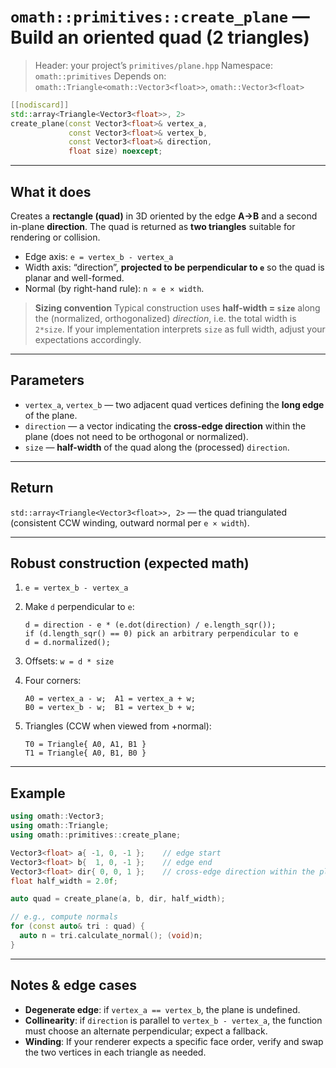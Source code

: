 # `omath::primitives::create_plane` — Build an oriented quad (2 triangles)

> Header: your project’s `primitives/plane.hpp`
> Namespace: `omath::primitives`
> Depends on: `omath::Triangle<omath::Vector3<float>>`, `omath::Vector3<float>`

```cpp
[[nodiscard]]
std::array<Triangle<Vector3<float>>, 2>
create_plane(const Vector3<float>& vertex_a,
             const Vector3<float>& vertex_b,
             const Vector3<float>& direction,
             float size) noexcept;
```

---

## What it does

Creates a **rectangle (quad)** in 3D oriented by the edge **A→B** and a second in-plane **direction**. The quad is returned as **two triangles** suitable for rendering or collision.

* Edge axis: `e = vertex_b - vertex_a`
* Width axis: “direction”, **projected to be perpendicular to `e`** so the quad is planar and well-formed.
* Normal (by right-hand rule): `n ∝ e × width`.

> **Sizing convention**
> Typical construction uses **half-width = `size`** along the (normalized, orthogonalized) *direction*, i.e. the total width is `2*size`.
> If your implementation interprets `size` as full width, adjust your expectations accordingly.

---

## Parameters

* `vertex_a`, `vertex_b` — two adjacent quad vertices defining the **long edge** of the plane.
* `direction` — a vector indicating the **cross-edge direction** within the plane (does not need to be orthogonal or normalized).
* `size` — **half-width** of the quad along the (processed) `direction`.

---

## Return

`std::array<Triangle<Vector3<float>>, 2>` — the quad triangulated (consistent CCW winding, outward normal per `e × width`).

---

## Robust construction (expected math)

1. `e = vertex_b - vertex_a`
2. Make `d` perpendicular to `e`:

   ```
   d = direction - e * (e.dot(direction) / e.length_sqr());
   if (d.length_sqr() == 0) pick an arbitrary perpendicular to e
   d = d.normalized();
   ```
3. Offsets: `w = d * size`
4. Four corners:

   ```
   A0 = vertex_a - w;  A1 = vertex_a + w;
   B0 = vertex_b - w;  B1 = vertex_b + w;
   ```
5. Triangles (CCW when viewed from +normal):

   ```
   T0 = Triangle{ A0, A1, B1 }
   T1 = Triangle{ A0, B1, B0 }
   ```

---

## Example

```cpp
using omath::Vector3;
using omath::Triangle;
using omath::primitives::create_plane;

Vector3<float> a{ -1, 0, -1 };    // edge start
Vector3<float> b{  1, 0, -1 };    // edge end
Vector3<float> dir{ 0, 0, 1 };    // cross-edge direction within the plane (roughly +Z)
float half_width = 2.0f;

auto quad = create_plane(a, b, dir, half_width);

// e.g., compute normals
for (const auto& tri : quad) {
  auto n = tri.calculate_normal(); (void)n;
}
```

---

## Notes & edge cases

* **Degenerate edge**: if `vertex_a == vertex_b`, the plane is undefined.
* **Collinearity**: if `direction` is parallel to `vertex_b - vertex_a`, the function must choose an alternate perpendicular; expect a fallback.
* **Winding**: If your renderer expects a specific face order, verify and swap the two vertices in each triangle as needed.
